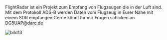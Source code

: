FlightRadar ist ein Projekt zum Empfang von Flugzeugen die in der Luft sind.
Mit dem Protokoll ADS-B werden Daten vom Flugzeug in Eurer Nähe mit einem SDR empfangen
Gerne könnt Ihr mir Fragen schicken an DG5UAP@darc.de

![bild13](https://github.com/user-attachments/assets/984b8425-aa5b-4a40-9176-a1be3dad6aa7)


